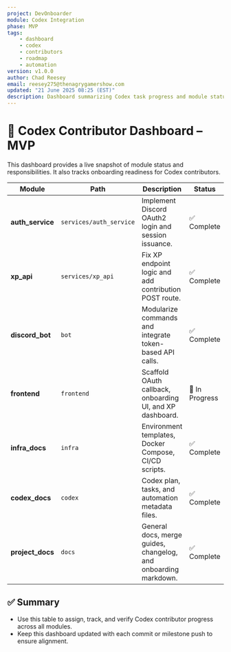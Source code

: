 ```yaml
---
project: DevOnboarder
module: Codex Integration
phase: MVP
tags:
    - dashboard
    - codex
    - contributors
    - roadmap
    - automation
version: v1.0.0
author: Chad Reesey
email: reesey275@thenagrygamershow.com
updated: "21 June 2025 08:25 (EST)"
description: Dashboard summarizing Codex task progress and module status for contributors.
---
```


# 🧩 Codex Contributor Dashboard – MVP

This dashboard provides a live snapshot of module status and responsibilities.
It also tracks onboarding readiness for Codex contributors.

| Module           | Path                    | Description                                                     | Status         |
| ---------------- | ----------------------- | --------------------------------------------------------------- | -------------- |
| **auth_service** | `services/auth_service` | Implement Discord OAuth2 login and session issuance.            | ✅ Complete    |
| **xp_api**       | `services/xp_api`       | Fix XP endpoint logic and add contribution POST route.          | ✅ Complete    |
| **discord_bot**  | `bot`                   | Modularize commands and integrate token-based API calls.        | ✅ Complete    |
| **frontend**     | `frontend`              | Scaffold OAuth callback, onboarding UI, and XP dashboard.       | 🚧 In Progress |
| **infra_docs**   | `infra`                 | Environment templates, Docker Compose, CI/CD scripts.           | ✅ Complete    |
| **codex_docs**   | `codex`                 | Codex plan, tasks, and automation metadata files.               | ✅ Complete    |
| **project_docs** | `docs`                  | General docs, merge guides, changelog, and onboarding markdown. | ✅ Complete    |

## ✅ Summary

-   Use this table to assign, track, and verify Codex contributor progress across all modules.
-   Keep this dashboard updated with each commit or milestone push to ensure alignment.

